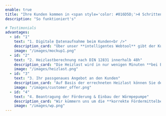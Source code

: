 ```yaml
---
enable: true
title: "Ihre Kunden kommen in <span style='color: #016D5D;'>4 Schritten</span> zur neuen Wärmepumpe"
description: "So funktioniert's"

# Testimonials
advantages:
  - id: "1"
    text: "1. Digitale Datenaufnahme beim Kunden<br />"
    description_card: "Über unser **intelligentes Webtool** gibt der Kunde alle relevanten Daten bequem von zuhause aus ein. Diese werden umgehend nach Plausibilität geprüft."
    image: "/images/mockup1.png"
  - id: "2"
    text: "2. Heizlastberechnung nach DIN 12831 innerhalb 48h"
    description_card: "Die Heizlast wird in nur wenigen Minuten **bei Bedarf** nach **DIN 12831** berechnet sobald die Dateneingabe vollständig ist. Der Kunde und Sie erhalten das Ergebnis umgehend per Mail."
    image: "/images/heizlast.png"
  - id: "3"
    text: "3. Ihr passgenaues Angebot an den Kunden"
    description_card: "Auf Basis der errechneten Heizlast können Sie dem Kunden ein **passgenaues Angebot** machen, sodass die Wärmepumpe weder über- noch unterdimensioniert ist."
    image: "/images/customer_offer.png"
  - id: "4"
    text: "4. Beantragung der Förderung & Einbau der Wärmpepumpe"
    description_card: "Wir kümmern uns um die **korrekte Fördermittelbeantragung** über die KfW, sodass Sie sich auf den Einbau der Heizung konzentrieren können."
    image: "/images/wp.png"
---
```

